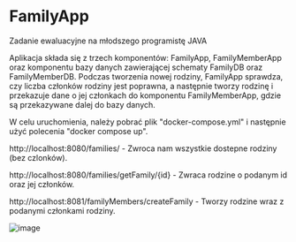 # FamilyApp
Zadanie ewaluacyjne na młodszego programistę JAVA

Aplikacja składa się z trzech komponentów: FamilyApp, FamilyMemberApp oraz komponentu bazy danych zawierającej schematy FamilyDB oraz FamilyMemberDB.
Podczas tworzenia nowej rodziny, FamilyApp sprawdza, czy liczba członków rodziny jest poprawna, a następnie tworzy rodzinę i przekazuje dane o jej członkach do komponentu FamilyMemberApp, gdzie są przekazywane dalej do bazy danych.

W celu uruchomienia, należy pobrać plik "docker-compose.yml" i następnie użyć polecenia "docker compose up".

http://localhost:8080/families/ - Zwroca nam wszystkie dostepne rodziny (bez czlonków).

http://localhost:8080/families/getFamily/{id} - Zwraca rodzine o podanym id oraz jej członków.

http://localhost:8081/familyMembers/createFamily - Tworzy rodzine wraz z podanymi członkami rodziny.

![image](https://user-images.githubusercontent.com/4568346/192171549-9db7f6c6-6061-4168-8d87-77a60bbcb383.png)
